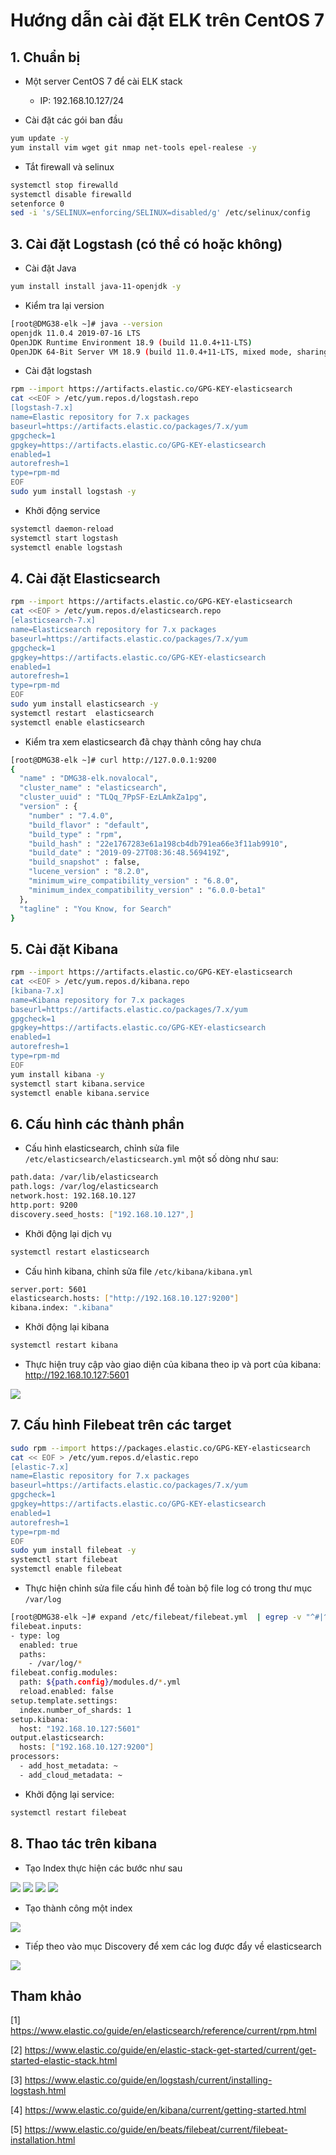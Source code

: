 # Hướng dẫn cài đặt ELK trên CentOS 7

## 1. Chuẩn bị 

* Một server CentOS 7 để cài ELK stack 

	* IP: 192.168.10.127/24

* Cài đặt các gói ban đầu

```sh
yum update -y
yum install vim wget git nmap net-tools epel-realese -y
```

* Tắt firewall và selinux

```sh
systemctl stop firewalld
systemctl disable firewalld
setenforce 0
sed -i 's/SELINUX=enforcing/SELINUX=disabled/g' /etc/selinux/config
```

## 3. Cài đặt Logstash (có thể có hoặc không)

* Cài đặt Java 

```sh
yum install install java-11-openjdk -y
```

* Kiểm tra lại version

```sh
[root@DMG38-elk ~]# java --version
openjdk 11.0.4 2019-07-16 LTS
OpenJDK Runtime Environment 18.9 (build 11.0.4+11-LTS)
OpenJDK 64-Bit Server VM 18.9 (build 11.0.4+11-LTS, mixed mode, sharing)
```

* Cài đặt logstash 

```sh
rpm --import https://artifacts.elastic.co/GPG-KEY-elasticsearch
cat <<EOF > /etc/yum.repos.d/logstash.repo
[logstash-7.x]
name=Elastic repository for 7.x packages
baseurl=https://artifacts.elastic.co/packages/7.x/yum
gpgcheck=1
gpgkey=https://artifacts.elastic.co/GPG-KEY-elasticsearch
enabled=1
autorefresh=1
type=rpm-md
EOF
sudo yum install logstash -y
```

* Khởi động service 

```sh
systemctl daemon-reload
systemctl start logstash
systemctl enable logstash
```

## 4. Cài đặt Elasticsearch

```sh
rpm --import https://artifacts.elastic.co/GPG-KEY-elasticsearch
cat <<EOF > /etc/yum.repos.d/elasticsearch.repo
[elasticsearch-7.x]
name=Elasticsearch repository for 7.x packages
baseurl=https://artifacts.elastic.co/packages/7.x/yum
gpgcheck=1
gpgkey=https://artifacts.elastic.co/GPG-KEY-elasticsearch
enabled=1
autorefresh=1
type=rpm-md
EOF
sudo yum install elasticsearch -y 
systemctl restart  elasticsearch
systemctl enable elasticsearch
```

* Kiểm tra xem elasticsearch đã chạy thành công hay chưa

```sh
[root@DMG38-elk ~]# curl http://127.0.0.1:9200
{
  "name" : "DMG38-elk.novalocal",
  "cluster_name" : "elasticsearch",
  "cluster_uuid" : "TLQq_7PpSF-EzLAmkZa1pg",
  "version" : {
    "number" : "7.4.0",
    "build_flavor" : "default",
    "build_type" : "rpm",
    "build_hash" : "22e1767283e61a198cb4db791ea66e3f11ab9910",
    "build_date" : "2019-09-27T08:36:48.569419Z",
    "build_snapshot" : false,
    "lucene_version" : "8.2.0",
    "minimum_wire_compatibility_version" : "6.8.0",
    "minimum_index_compatibility_version" : "6.0.0-beta1"
  },
  "tagline" : "You Know, for Search"
}
```

## 5. Cài đặt Kibana

```sh
rpm --import https://artifacts.elastic.co/GPG-KEY-elasticsearch
cat <<EOF > /etc/yum.repos.d/kibana.repo
[kibana-7.x]
name=Kibana repository for 7.x packages
baseurl=https://artifacts.elastic.co/packages/7.x/yum
gpgcheck=1
gpgkey=https://artifacts.elastic.co/GPG-KEY-elasticsearch
enabled=1
autorefresh=1
type=rpm-md
EOF
yum install kibana -y 
systemctl start kibana.service
systemctl enable kibana.service
```

## 6. Cấu hình các thành phần 

* Cấu hình elasticsearch, chỉnh sửa file `/etc/elasticsearch/elasticsearch.yml` một số dòng như sau:

```sh
path.data: /var/lib/elasticsearch
path.logs: /var/log/elasticsearch
network.host: 192.168.10.127
http.port: 9200
discovery.seed_hosts: ["192.168.10.127",]
```

* Khởi động lại dịch vụ

```sh
systemctl restart elasticsearch
```

* Cấu hình kibana, chỉnh sửa file `/etc/kibana/kibana.yml`

```sh
server.port: 5601
elasticsearch.hosts: ["http://192.168.10.127:9200"]
kibana.index: ".kibana"
```

* Khởi động lại kibana

```sh
systemctl restart kibana
```

* Thực hiện truy cập vào giao diện của kibana theo ip và port của kibana: http://192.168.10.127:5601

<img src="img/3.png">

## 7. Cấu hình Filebeat trên các target

```sh
sudo rpm --import https://packages.elastic.co/GPG-KEY-elasticsearch
cat << EOF > /etc/yum.repos.d/elastic.repo
[elastic-7.x]
name=Elastic repository for 7.x packages
baseurl=https://artifacts.elastic.co/packages/7.x/yum
gpgcheck=1
gpgkey=https://artifacts.elastic.co/GPG-KEY-elasticsearch
enabled=1
autorefresh=1
type=rpm-md
EOF
sudo yum install filebeat -y
systemctl start filebeat
systemctl enable filebeat
```

* Thực hiện chỉnh sửa file cấu hình để toàn bộ file log có trong thư mục `/var/log`

```sh
[root@DMG38-elk ~]# expand /etc/filebeat/filebeat.yml  | egrep -v "^#|^$|^ *#"
filebeat.inputs:
- type: log
  enabled: true
  paths:
    - /var/log/*
filebeat.config.modules:
  path: ${path.config}/modules.d/*.yml
  reload.enabled: false
setup.template.settings:
  index.number_of_shards: 1
setup.kibana:
  host: "192.168.10.127:5601"
output.elasticsearch:
  hosts: ["192.168.10.127:9200"]
processors:
  - add_host_metadata: ~
  - add_cloud_metadata: ~
```

* Khởi động lại service:

```sh
systemctl restart filebeat
```


## 8. Thao tác trên kibana

* Tạo Index thực hiện các bước như sau

<img src="img/4.png">

<img src="img/5.png">

<img src="img/6.png">

<img src="img/7.png">

* Tạo thành công một index

<img src="img/8.png">

* Tiếp theo vào mục Discovery để xem các log được đẩy về elasticsearch

<img src="img/9.png">




## Tham khảo

[1] https://www.elastic.co/guide/en/elasticsearch/reference/current/rpm.html

[2] https://www.elastic.co/guide/en/elastic-stack-get-started/current/get-started-elastic-stack.html

[3] https://www.elastic.co/guide/en/logstash/current/installing-logstash.html

[4] https://www.elastic.co/guide/en/kibana/current/getting-started.html

[5] https://www.elastic.co/guide/en/beats/filebeat/current/filebeat-installation.html